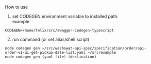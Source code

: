 How to use

1. set CODEGEN environment variable to installed path. <br>
   example:<br>
~~~
CODEGEN=/home/felix/src/swagger-codegen-typescript
~~~
2. run command (or set alias/shell script)<br>
~~~
node codegen gen ~/src/washswat-api-spec/specification/order/api-order-v1-ui-get-pickup-date-list.yaml ~/src/example
node codegen gen (yaml file) (destination)
~~~
   
